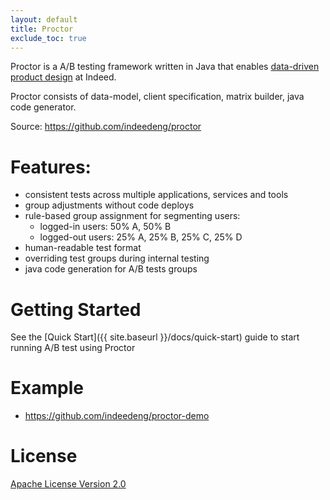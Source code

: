 ```yaml
---
layout: default
title: Proctor
exclude_toc: true
---
```


Proctor is a A/B testing framework written in Java that enables [data-driven product design](http://engineering.indeed.com/blog/2013/05/indeedeng-data-driven-product-design-slides-video/) at Indeed. 

Proctor consists of data-model, client specification, matrix builder, java code generator.

Source: https://github.com/indeedeng/proctor

# Features:
- consistent tests across multiple applications, services and tools
- group adjustments without code deploys
- rule-based group assignment for segmenting users:
  - logged-in users: 50% A, 50% B 
  - logged-out users: 25% A, 25% B, 25% C, 25% D
- human-readable test format
- overriding test groups during internal testing
- java code generation for A/B tests groups

# Getting Started
See the [Quick Start]({{ site.baseurl }}/docs/quick-start) guide to start running A/B test using Proctor

# Example
- https://github.com/indeedeng/proctor-demo

# License

[Apache License Version 2.0](https://github.com/indeedeng/proctor/blob/master/LICENSE)
